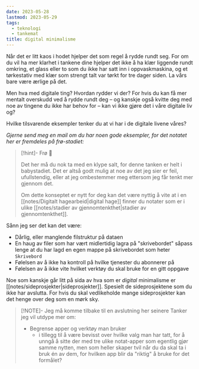 ```yaml
---
date: 2023-05-28
lastmod: 2023-05-29
tags:
  - teknologi
  - tankemat
title: digital minimalisme
---
```

Når det er litt kaos i hodet hjelper det som regel å rydde rundt seg. For om du vil ha mer klarhet i tankene dine hjelper det ikke å ha klær liggende rundt omkring, et glass eller to som du ikke har satt inn i oppvaskmaskina, og et tørkestativ med klær som strengt talt var tørkt for tre dager siden. La vårs bare være ærlige på det.

Men hva med digitale ting? Hvordan rydder vi der? For hvis du kan få mer mentalt overskudd ved å rydde rundt deg – og kanskje også kvitte deg med noe av tingene du ikke har behov for – kan vi ikke gjøre det i våre digitale liv og?

Hvilke tilsvarende eksempler tenker du at vi har i de digitale livene våres?

*Gjerne send meg en mail om du har noen gode eksempler, for det notatet her er fremdeles på frø-stadiet:*

> [!hint]- Frø  🌱
>
> Det her må du nok ta med en klype salt, for denne tanken er helt i babystadiet. Det er altså godt mulig at noe av det jeg sier er feil, ufullstendig, eller at jeg ombestemmer meg ettersom jeg får tenkt mer gjennom det.
> 
> Om dette konseptet er nytt for deg kan det være nyttig å vite at i en [[notes/Digitalt hagearbeid|digital hage]] finner du notater som er i ulike [[notes/stadier av gjennomtenkthet|stadier av gjennomtenkthet]].

Sånn jeg ser det kan det være:
- Dårlig, eller manglende filstruktur på dataen
- En haug av filer som har vært midlertidig lagra på "skrivebordet" såpass lenge at du har lagd en egen mappe på skrivebordet som heter `Skrivebord`
- Følelsen av å ikke ha kontroll på hvilke tjenester du abonnerer på
- Følelsen av å ikke vite hvilket verktøy du skal bruke for en gitt oppgave

Noe som kanskje går litt på sida av hva som er *digital* minimalisme er [[notes/sideprosjekter|sideprosjekter]]. Spesielt de sideprosjektene som du ikke har avslutta. For hvis du skal vedlikeholde mange sideprosjekter kan det henge over deg som en mørk sky.

> [!NOTE]- Jeg må komme tilbake til en avslutning her seinere
> Tanker jeg vil utdype mer om:
> - Begrense apper og verktøy man bruker
> 	- i tillegg til å være bevisst over hvilke valg man har tatt, for å unngå å sitte der med tre ulike notat-apper som egentlig gjør samme nytten, men som heller skaper tvil når du da skal ta i bruk én av dem, for hvilken app blir da "riktig" å bruke for det formålet?
